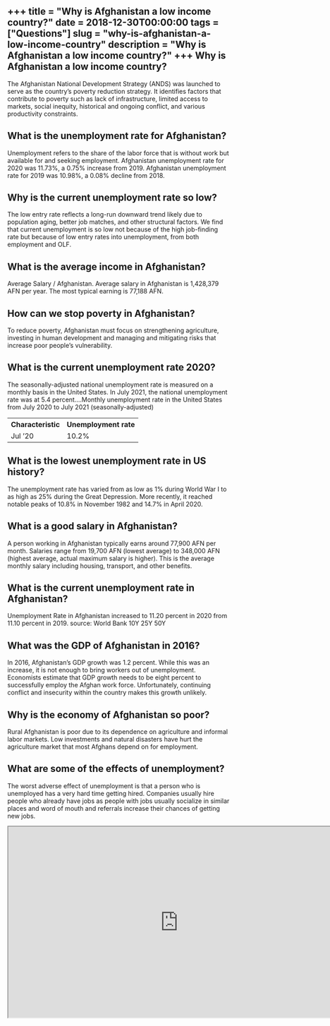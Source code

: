 +++
title = "Why is Afghanistan a low income country?"
date = 2018-12-30T00:00:00
tags = ["Questions"]
slug = "why-is-afghanistan-a-low-income-country"
description = "Why is Afghanistan a low income country?"
+++
Why is Afghanistan a low income country?
----------------------------------------

The Afghanistan National Development Strategy (ANDS) was launched to serve as the country’s poverty reduction strategy. It identifies factors that contribute to poverty such as lack of infrastructure, limited access to markets, social inequity, historical and ongoing conflict, and various productivity constraints.

What is the unemployment rate for Afghanistan?
----------------------------------------------

Unemployment refers to the share of the labor force that is without work but available for and seeking employment. Afghanistan unemployment rate for 2020 was 11.73%, a 0.75% increase from 2019. Afghanistan unemployment rate for 2019 was 10.98%, a 0.08% decline from 2018.

Why is the current unemployment rate so low?
--------------------------------------------

The low entry rate reflects a long-run downward trend likely due to population aging, better job matches, and other structural factors. We find that current unemployment is so low not because of the high job-finding rate but because of low entry rates into unemployment, from both employment and OLF.

What is the average income in Afghanistan?
------------------------------------------

Average Salary / Afghanistan. Average salary in Afghanistan is 1,428,379 AFN per year. The most typical earning is 77,188 AFN.

How can we stop poverty in Afghanistan?
---------------------------------------

To reduce poverty, Afghanistan must focus on strengthening agriculture, investing in human development and managing and mitigating risks that increase poor people’s vulnerability.

What is the current unemployment rate 2020?
-------------------------------------------

The seasonally-adjusted national unemployment rate is measured on a monthly basis in the United States. In July 2021, the national unemployment rate was at 5.4 percent….Monthly unemployment rate in the United States from July 2020 to July 2021 (seasonally-adjusted)

<table><tr><th>Characteristic</th><th>Unemployment rate</th></tr><tr><td>Jul ’20</td><td>10.2%</td></tr></table>

What is the lowest unemployment rate in US history?
---------------------------------------------------

The unemployment rate has varied from as low as 1% during World War I to as high as 25% during the Great Depression. More recently, it reached notable peaks of 10.8% in November 1982 and 14.7% in April 2020.

What is a good salary in Afghanistan?
-------------------------------------

A person working in Afghanistan typically earns around 77,900 AFN per month. Salaries range from 19,700 AFN (lowest average) to 348,000 AFN (highest average, actual maximum salary is higher). This is the average monthly salary including housing, transport, and other benefits.

What is the current unemployment rate in Afghanistan?
-----------------------------------------------------

Unemployment Rate in Afghanistan increased to 11.20 percent in 2020 from 11.10 percent in 2019. source: World Bank 10Y 25Y 50Y

What was the GDP of Afghanistan in 2016?
----------------------------------------

In 2016, Afghanistan’s GDP growth was 1.2 percent. While this was an increase, it is not enough to bring workers out of unemployment. Economists estimate that GDP growth needs to be eight percent to successfully employ the Afghan work force. Unfortunately, continuing conflict and insecurity within the country makes this growth unlikely.

Why is the economy of Afghanistan so poor?
------------------------------------------

Rural Afghanistan is poor due to its dependence on agriculture and informal labor markets. Low investments and natural disasters have hurt the agriculture market that most Afghans depend on for employment.

What are some of the effects of unemployment?
---------------------------------------------

The worst adverse effect of unemployment is that a person who is unemployed has a very hard time getting hired. Companies usually hire people who already have jobs as people with jobs usually socialize in similar places and word of mouth and referrals increase their chances of getting new jobs.

<iframe allow="accelerometer; autoplay; clipboard-write; encrypted-media; gyroscope; picture-in-picture" allowfullscreen="" class="__youtube_prefs__  epyt-is-override  no-lazyload" data-no-lazy="1" data-origheight="433" data-origwidth="770" data-skipgform_ajax_framebjll="" height="433" id="_ytid_66428" loading="lazy" src="https://www.youtube.com/embed/sEtYN70okug?enablejsapi=1&autoplay=0&cc_load_policy=0&cc_lang_pref=&iv_load_policy=1&loop=0&modestbranding=0&rel=1&fs=1&playsinline=0&autohide=2&theme=dark&color=red&controls=1&" title="YouTube player" width="770"></iframe>